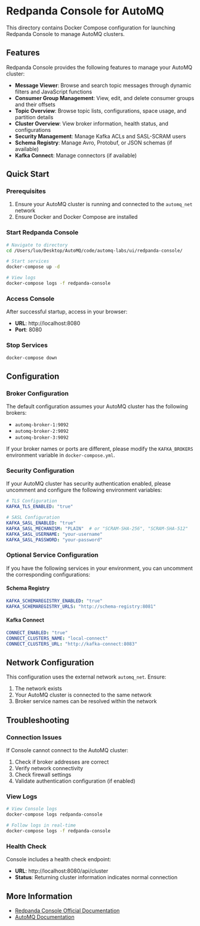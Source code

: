 # Redpanda Console for AutoMQ

This directory contains Docker Compose configuration for launching Redpanda Console to manage AutoMQ clusters.

## Features

Redpanda Console provides the following features to manage your AutoMQ cluster:

- **Message Viewer**: Browse and search topic messages through dynamic filters and JavaScript functions
- **Consumer Group Management**: View, edit, and delete consumer groups and their offsets
- **Topic Overview**: Browse topic lists, configurations, space usage, and partition details
- **Cluster Overview**: View broker information, health status, and configurations
- **Security Management**: Manage Kafka ACLs and SASL-SCRAM users
- **Schema Registry**: Manage Avro, Protobuf, or JSON schemas (if available)
- **Kafka Connect**: Manage connectors (if available)

## Quick Start

### Prerequisites

1. Ensure your AutoMQ cluster is running and connected to the `automq_net` network
2. Ensure Docker and Docker Compose are installed

### Start Redpanda Console

```bash
# Navigate to directory
cd /Users/luo/Desktop/AutoMQ/code/automq-labs/ui/redpanda-console/

# Start services
docker-compose up -d

# View logs
docker-compose logs -f redpanda-console
```

### Access Console

After successful startup, access in your browser:
- **URL**: http://localhost:8080
- **Port**: 8080

### Stop Services

```bash
docker-compose down
```

## Configuration

### Broker Configuration

The default configuration assumes your AutoMQ cluster has the following brokers:
- `automq-broker-1:9092`
- `automq-broker-2:9092`
- `automq-broker-3:9092`

If your broker names or ports are different, please modify the `KAFKA_BROKERS` environment variable in `docker-compose.yml`.

### Security Configuration

If your AutoMQ cluster has security authentication enabled, please uncomment and configure the following environment variables:

```yaml
# TLS Configuration
KAFKA_TLS_ENABLED: "true"

# SASL Configuration
KAFKA_SASL_ENABLED: "true"
KAFKA_SASL_MECHANISM: "PLAIN"  # or "SCRAM-SHA-256", "SCRAM-SHA-512"
KAFKA_SASL_USERNAME: "your-username"
KAFKA_SASL_PASSWORD: "your-password"
```

### Optional Service Configuration

If you have the following services in your environment, you can uncomment the corresponding configurations:

#### Schema Registry
```yaml
KAFKA_SCHEMAREGISTRY_ENABLED: "true"
KAFKA_SCHEMAREGISTRY_URLS: "http://schema-registry:8081"
```

#### Kafka Connect
```yaml
CONNECT_ENABLED: "true"
CONNECT_CLUSTERS_NAME: "local-connect"
CONNECT_CLUSTERS_URL: "http://kafka-connect:8083"
```

## Network Configuration

This configuration uses the external network `automq_net`. Ensure:
1. The network exists
2. Your AutoMQ cluster is connected to the same network
3. Broker service names can be resolved within the network

## Troubleshooting

### Connection Issues

If Console cannot connect to the AutoMQ cluster:

1. Check if broker addresses are correct
2. Verify network connectivity
3. Check firewall settings
4. Validate authentication configuration (if enabled)

### View Logs

```bash
# View Console logs
docker-compose logs redpanda-console

# Follow logs in real-time
docker-compose logs -f redpanda-console
```

### Health Check

Console includes a health check endpoint:
- **URL**: http://localhost:8080/api/cluster
- **Status**: Returning cluster information indicates normal connection

## More Information

- [Redpanda Console Official Documentation](https://github.com/redpanda-data/console)
- [AutoMQ Documentation](https://docs.automq.com/)